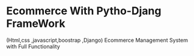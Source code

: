 # Ecommerce With Pytho-Djang FrameWork 
(Html,css ,javascript,boostrap ,Django) 
Ecommerce Management System with Full Functionality
